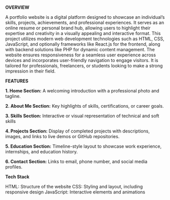 **OVERVIEW**

A portfolio website is a digital platform designed to showcase an individual’s skills, projects, achievements, and professional experiences. It serves as an online resume or personal brand hub, allowing users to highlight their expertise and creativity in a visually appealing and interactive format. This project utilizes modern web development technologies such as HTML, CSS, JavaScript, and optionally frameworks like React.js for the frontend, along with backend solutions like PHP for dynamic content management. The website ensures responsiveness for a seamless user experience across devices and incorporates user-friendly navigation to engage visitors. It is tailored for professionals, freelancers, or students looking to make a strong impression in their field.

**FEATURES**

**1. Home Section:**
      A welcoming introduction with a professional photo and tagline.

**2. About Me Section:**
      Key highlights of skills, certifications, or career goals.
      
**3. Skills Section:**
      Interactive or visual representation of technical and soft skills 
      
**4. Projects Section:**
      Display of completed projects with descriptions, images, and links to live demos or GitHub repositories.
      
**5. Education Section:**
      Timeline-style layout to showcase work experience, internships, and education history.
      
**6. Contact Section:**
      Links to email, phone number, and social media profiles.

**Tech Stack**

HTML: Structure of the website
CSS: Styling and layout, including responsive design
JavaScript: Interactive elements and animations
